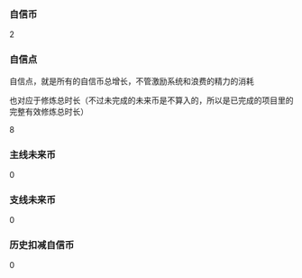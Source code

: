 ### 自信币
2

### 自信点
自信点，就是所有的自信币总增长，不管激励系统和浪费的精力的消耗

也对应于修炼总时长（不过未完成的未来币是不算入的，所以是已完成的项目里的完整有效修炼总时长）

8

### 主线未来币
0

### 支线未来币
0

### 历史扣减自信币
0
